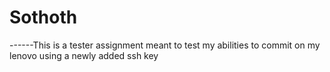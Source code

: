 # Sothoth
------This is a tester assignment meant to test my abilities to commit on my lenovo using a newly added ssh key 

